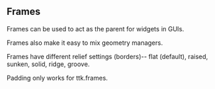 ## Frames
Frames can be used to act as the parent for widgets in GUIs. 

Frames also make it easy to mix geometry managers. 

Frames have different relief settings (borders)-- flat (default), raised, sunken, solid, ridge, groove.

Padding only works for ttk.frames. 

